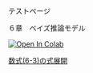 テストページ


６章　ベイズ推論モデル

[![Open In Colab](https://colab.research.google.com/assets/colab-badge.svg)](https://colab.research.google.com/github/peaceiris/emoji-ime-dictionary/blob/master/6_Bayesian-inference-model.ipynb)

[数式(6-3)の式展開](equation_6_3.md)


